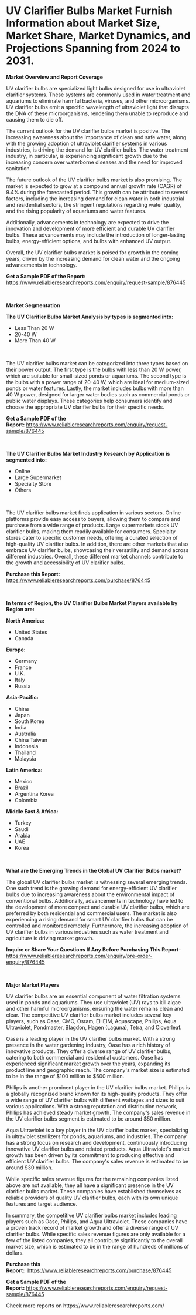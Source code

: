 <p><h1>UV Clarifier Bulbs Market Furnish Information about Market Size, Market Share, Market Dynamics, and Projections Spanning from 2024 to 2031.</h1></p><p><strong>Market Overview and Report Coverage</strong></p>
<p><p>UV clarifier bulbs are specialized light bulbs designed for use in ultraviolet clarifier systems. These systems are commonly used in water treatment and aquariums to eliminate harmful bacteria, viruses, and other microorganisms. UV clarifier bulbs emit a specific wavelength of ultraviolet light that disrupts the DNA of these microorganisms, rendering them unable to reproduce and causing them to die off.</p><p>The current outlook for the UV clarifier bulbs market is positive. The increasing awareness about the importance of clean and safe water, along with the growing adoption of ultraviolet clarifier systems in various industries, is driving the demand for UV clarifier bulbs. The water treatment industry, in particular, is experiencing significant growth due to the increasing concern over waterborne diseases and the need for improved sanitation.</p><p>The future outlook of the UV clarifier bulbs market is also promising. The market is expected to grow at a compound annual growth rate (CAGR) of 9.4% during the forecasted period. This growth can be attributed to several factors, including the increasing demand for clean water in both industrial and residential sectors, the stringent regulations regarding water quality, and the rising popularity of aquariums and water features.</p><p>Additionally, advancements in technology are expected to drive the innovation and development of more efficient and durable UV clarifier bulbs. These advancements may include the introduction of longer-lasting bulbs, energy-efficient options, and bulbs with enhanced UV output.</p><p>Overall, the UV clarifier bulbs market is poised for growth in the coming years, driven by the increasing demand for clean water and the ongoing advancements in technology.</p></p>
<p><strong>Get a Sample PDF of the Report:</strong> <a href="https://www.reliableresearchreports.com/enquiry/request-sample/876445">https://www.reliableresearchreports.com/enquiry/request-sample/876445</a></p>
<p>&nbsp;</p>
<p><strong>Market Segmentation</strong></p>
<p><strong>The UV Clarifier Bulbs Market Analysis by types is segmented into:</strong></p>
<p><ul><li>Less Than 20 W</li><li>20-40 W</li><li>More Than 40 W</li></ul></p>
<p>&nbsp;</p>
<p><p>The UV clarifier bulbs market can be categorized into three types based on their power output. The first type is the bulbs with less than 20 W power, which are suitable for small-sized ponds or aquariums. The second type is the bulbs with a power range of 20-40 W, which are ideal for medium-sized ponds or water features. Lastly, the market includes bulbs with more than 40 W power, designed for larger water bodies such as commercial ponds or public water displays. These categories help consumers identify and choose the appropriate UV clarifier bulbs for their specific needs.</p></p>
<p><strong>Get a Sample PDF of the Report:</strong>&nbsp;<a href="https://www.reliableresearchreports.com/enquiry/request-sample/876445">https://www.reliableresearchreports.com/enquiry/request-sample/876445</a></p>
<p>&nbsp;</p>
<p><strong>The UV Clarifier Bulbs Market Industry Research by Application is segmented into:</strong></p>
<p><ul><li>Online</li><li>Large Supermarket</li><li>Specialty Store</li><li>Others</li></ul></p>
<p>&nbsp;</p>
<p><p>The UV clarifier bulbs market finds application in various sectors. Online platforms provide easy access to buyers, allowing them to compare and purchase from a wide range of products. Large supermarkets stock UV clarifier bulbs, making them readily available for consumers. Specialty stores cater to specific customer needs, offering a curated selection of high-quality UV clarifier bulbs. In addition, there are other markets that also embrace UV clarifier bulbs, showcasing their versatility and demand across different industries. Overall, these different market channels contribute to the growth and accessibility of UV clarifier bulbs.</p></p>
<p><strong>Purchase this Report:</strong>&nbsp; <a href="https://www.reliableresearchreports.com/purchase/876445">https://www.reliableresearchreports.com/purchase/876445</a></p>
<p>&nbsp;</p>
<p><strong>In terms of Region, the UV Clarifier Bulbs Market Players available by Region are:</strong></p>
<p>
    <p> <strong> North America: </strong>
        <ul>
            <li>United States</li>
            <li>Canada</li>
        </ul>
        </p> 
    <p> <strong> Europe: </strong>
        <ul>
            <li>Germany</li>
            <li>France</li>
            <li>U.K.</li>
            <li>Italy</li>
            <li>Russia</li>
        </ul>
        </p> 
    <p> <strong> Asia-Pacific: </strong>
        <ul>
            <li>China</li>
            <li>Japan</li>
            <li>South Korea</li>
            <li>India</li>
            <li>Australia</li>
            <li>China Taiwan</li>
            <li>Indonesia</li>
            <li>Thailand</li>
            <li>Malaysia</li>
        </ul>
        </p> 
    <p> <strong> Latin America: </strong>
        <ul>
            <li>Mexico</li>
            <li>Brazil</li>
            <li>Argentina Korea</li>
            <li>Colombia</li>
        </ul>
        </p> 
    <p> <strong> Middle East & Africa: </strong>
        <ul>
            <li>Turkey</li>
            <li>Saudi</li>
            <li>Arabia</li>
            <li>UAE</li>
            <li>Korea</li>
        </ul>
    </p>
    </p>
<p>&nbsp;</p>
<p><strong>What are the Emerging Trends in the Global UV Clarifier Bulbs market?</strong></p>
<p><p>The global UV clarifier bulbs market is witnessing several emerging trends. One such trend is the growing demand for energy-efficient UV clarifier bulbs due to increasing awareness about the environmental impact of conventional bulbs. Additionally, advancements in technology have led to the development of more compact and durable UV clarifier bulbs, which are preferred by both residential and commercial users. The market is also experiencing a rising demand for smart UV clarifier bulbs that can be controlled and monitored remotely. Furthermore, the increasing adoption of UV clarifier bulbs in various industries such as water treatment and agriculture is driving market growth.</p></p>
<p><strong>Inquire or Share Your Questions If Any Before Purchasing This Report</strong>- <a href="https://www.reliableresearchreports.com/enquiry/pre-order-enquiry/876445">https://www.reliableresearchreports.com/enquiry/pre-order-enquiry/876445</a></p>
<p>&nbsp;</p>
<p><strong>Major Market Players</strong></p>
<p><p>UV clarifier bulbs are an essential component of water filtration systems used in ponds and aquariums. They use ultraviolet (UV) rays to kill algae and other harmful microorganisms, ensuring the water remains clean and clear. The competitive UV clarifier bulbs market includes several key players, such as Oase, CMC, Osram, EHEIM, Aquascape, Philips, Aqua Ultraviolet, Pondmaster, Blagdon, Hagen (Laguna), Tetra, and Cloverleaf.</p><p>Oase is a leading player in the UV clarifier bulbs market. With a strong presence in the water gardening industry, Oase has a rich history of innovative products. They offer a diverse range of UV clarifier bulbs, catering to both commercial and residential customers. Oase has experienced significant market growth over the years, expanding its product line and geographic reach. The company's market size is estimated to be in the range of $100 million to $500 million.</p><p>Philips is another prominent player in the UV clarifier bulbs market. Philips is a globally recognized brand known for its high-quality products. They offer a wide range of UV clarifier bulbs with different wattages and sizes to suit various applications. With a strong reputation and distribution network, Philips has achieved steady market growth. The company's sales revenue in the UV clarifier bulbs segment is estimated to be around $50 million.</p><p>Aqua Ultraviolet is a key player in the UV clarifier bulbs market, specializing in ultraviolet sterilizers for ponds, aquariums, and industries. The company has a strong focus on research and development, continuously introducing innovative UV clarifier bulbs and related products. Aqua Ultraviolet's market growth has been driven by its commitment to producing effective and efficient UV clarifier bulbs. The company's sales revenue is estimated to be around $30 million.</p><p>While specific sales revenue figures for the remaining companies listed above are not available, they all have a significant presence in the UV clarifier bulbs market. These companies have established themselves as reliable providers of quality UV clarifier bulbs, each with its own unique features and target audience.</p><p>In summary, the competitive UV clarifier bulbs market includes leading players such as Oase, Philips, and Aqua Ultraviolet. These companies have a proven track record of market growth and offer a diverse range of UV clarifier bulbs. While specific sales revenue figures are only available for a few of the listed companies, they all contribute significantly to the overall market size, which is estimated to be in the range of hundreds of millions of dollars.</p></p>
<p><strong>Purchase this Report:</strong>&nbsp;&nbsp;<a href="https://www.reliableresearchreports.com/purchase/876445">https://www.reliableresearchreports.com/purchase/876445</a></p>
<p></p>
<p><strong>Get a Sample PDF of the Report:</strong>&nbsp;<a href="https://www.reliableresearchreports.com/enquiry/request-sample/876445">https://www.reliableresearchreports.com/enquiry/request-sample/876445</a></p>
<p>Check more reports on https://www.reliableresearchreports.com/</p>
